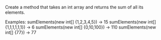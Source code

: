 Create a method that takes an int array and returns the sum of all its elements.


  Examples:
    sumElements(new int[] {1,2,3,4,5}) -> 15
    sumElements(new int[] {1,1,1,1,1,1}) -> 6
    sumElements(new int[] {0,10,100}) -> 110
    sumElements(new int[] {77}) -> 77